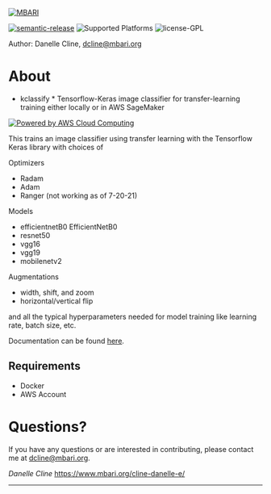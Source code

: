 [![MBARI](https://www.mbari.org/wp-content/uploads/2014/11/logo-mbari-3b.png)](http://www.mbari.org)

[![semantic-release](https://img.shields.io/badge/%20%20%F0%9F%93%A6%F0%9F%9A%80-semantic--release-e10079.svg)](https://github.com/semantic-release/semantic-release)
![Supported Platforms](https://img.shields.io/badge/Supported%20Platforms-Windows%20%7C%20macOS%20%7C%20Linux-green)
![license-GPL](https://img.shields.io/badge/license-GPL-blue)

Author: Danelle Cline, [dcline@mbari.org](mailto:dcline@mbari.org)

# About

* kclassify * Tensorflow-Keras image classifier for transfer-learning training either locally or in AWS SageMaker

<a href="https://aws.amazon.com/what-is-cloud-computing"><img src="https://d0.awsstatic.com/logos/powered-by-aws.png" alt="Powered by AWS Cloud Computing"></a>


This trains an image classifier using transfer learning with the Tensorflow Keras library with choices of

Optimizers

* Radam
* Adam
* Ranger (not working as of 7-20-21)

Models

* efficientnetB0 EfficientNetB0
* resnet50
* vgg16
* vgg19
* mobilenetv2
 
Augmentations

* width, shift, and zoom  
* horizontal/vertical flip

and all the typical hyperparameters needed for model training like 
learning rate,  batch size, etc.
 
Documentation can be found [here](http://docs.mbari.org/kclassify).

## Requirements
 - Docker
 - AWS Account 
   
# Questions?

If you have any questions or are interested in contributing, please contact me at dcline@mbari.org.

*Danelle Cline*
https://www.mbari.org/cline-danelle-e/

---
